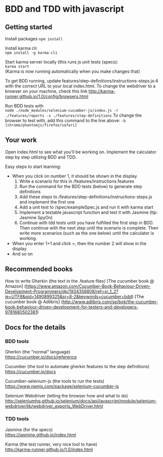 # BDD and TDD with javascript

## Getting started
Install packages
`npm install`

Install karma cli:  
`npm install -g karma-cli`

Start karma server locally (this runs js unit tests (specs):  
`karma start`  
(Karma is now running automatically when you make changes that)

To get BDD running, update features/step-definitions/instructions-steps.js:4 with the correct URL to your local index.html.
To change the webdriver to a browser on your machine, check this link http://karma-runner.github.io/1.0/config/browsers.html

Run BDD tests with  
`node ./node_modules/selenium-cucumber-js/index.js -r ./features/reports -s ./features/step-definitions`
To change the browser to test with, add this command to the line above: `-b [chrome/phantomjs/firefox/safari]`

## Your work
Open index.html to see what you'll be working on.
Implement the calculator step by step utilizing BDD and TDD.

Easy steps to start learning:
 - When you click on number 1, it should be shown in the display
   1. Write a scenario for this in /features/instructions.features
   2. Run the command for the BDD tests (below) to generate step definitions
   3. Add these steps to /features/step-definitions/instructions-steps.js and implement the first one
   4. Add a unit test to /spec/exampleSpec.js and run it with karma start
   5. Implement a testable javascript function and test it with Jasmine (tip: Jasmine SpyOn)
   6. Continue with tdd tests until you have fulfilled the first step in BDD. Then continue with the next step until the scenario is complete. Then write more scenarios (such as the one below) until the calculator is working.
 - When you enter 1+1 and click =, then the number 2 will show in the display
 - And so on

## Recommended books
How to write Gherkin (the text in the .feature files)
[The cucumber book @ Amazon] (https://www.amazon.com/Cucumber-Book-Behaviour-Driven-Development-Programmers/dp/1934356808/ref=sr_1_2?ie=UTF8&qid=1490899325&sr=8-2&keywords=cucumber+bdd)
[The cucumber book @ Adlibris] (http://www.adlibris.com/se/bok/the-cucumber-book-behaviour-driven-development-for-testers-and-developers-9781680502381)

## Docs for the details

### BDD tools
Gherkin (the "normal" language)  
https://cucumber.io/docs/reference  

Cucumber (the tool to automate gherkin features to the step definitions)  
https://cucumber.io/docs  

Cucumber-selenium-js (the tools to run the tests)
https://www.npmjs.com/package/selenium-cucumber-js 

Selenium Webdriver (telling the browser how and what to do)  
http://seleniumhq.github.io/selenium/docs/api/javascript/module/selenium-webdriver/lib/webdriver_exports_WebDriver.html  


### TDD tools
Jasmine (for the specs)  
https://jasmine.github.io/index.html  

Karma (the test runner, very nice tool to have)  
http://karma-runner.github.io/1.0/index.html  



